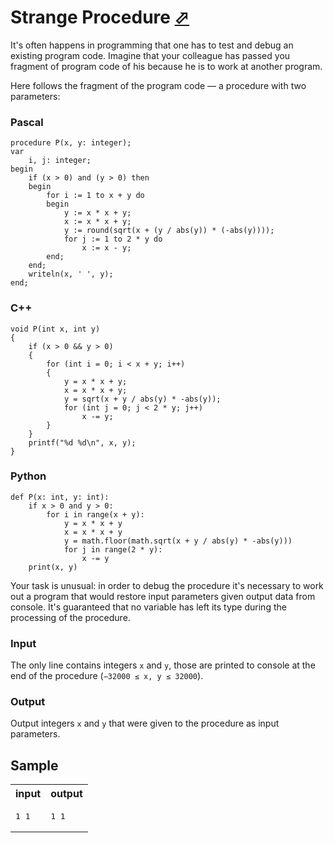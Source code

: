 # Strange Procedure [⬀](https://acm.timus.ru/problem.aspx?space=1&num=1214)

It's often happens in programming that one has to test and debug an existing program code. Imagine that your colleague has passed you fragment of program code of his because he is to work at another program.

Here follows the fragment of the program code — a procedure with two parameters:

### Pascal

```
procedure P(x, y: integer);
var
    i, j: integer;
begin
    if (x > 0) and (y > 0) then
    begin
        for i := 1 to x + y do
        begin
            y := x * x + y;
            x := x * x + y;
            y := round(sqrt(x + (y / abs(y)) * (-abs(y))));
            for j := 1 to 2 * y do
                x := x - y;
        end;
    end;
    writeln(x, ' ', y);
end;
``` 

### C++

```
void P(int x, int y)
{
    if (x > 0 && y > 0)
    {
        for (int i = 0; i < x + y; i++)
        {
            y = x * x + y;
            x = x * x + y;
            y = sqrt(x + y / abs(y) * -abs(y));
            for (int j = 0; j < 2 * y; j++)
                x -= y;
        }
    }
    printf("%d %d\n", x, y);
}
```

### Python

```
def P(x: int, y: int):
    if x > 0 and y > 0:
        for i in range(x + y):
            y = x * x + y
            x = x * x + y
            y = math.floor(math.sqrt(x + y / abs(y) * -abs(y)))
            for j in range(2 * y):
                x -= y
    print(x, y)
```

Your task is unusual: in order to debug the procedure it's necessary to work out a program that would restore input parameters given output data from console. It's guaranteed that no variable has left its type during the processing of the procedure.

### Input

The only line contains integers `x` and `y`, those are printed to console at the end of the procedure (`−32000 ≤ x, y ≤ 32000`).

### Output

Output integers `x` and `y` that were given to the procedure as input parameters.


## Sample

<table>
<tr>
<th>input</th>
<th>output</th>
</tr>
<tr>
<td style="vertical-align: top">
<pre>
1 1
</pre>
</td>
<td style="vertical-align: top">
<pre>
1 1
</pre>
</td>
</tr>
</table>
